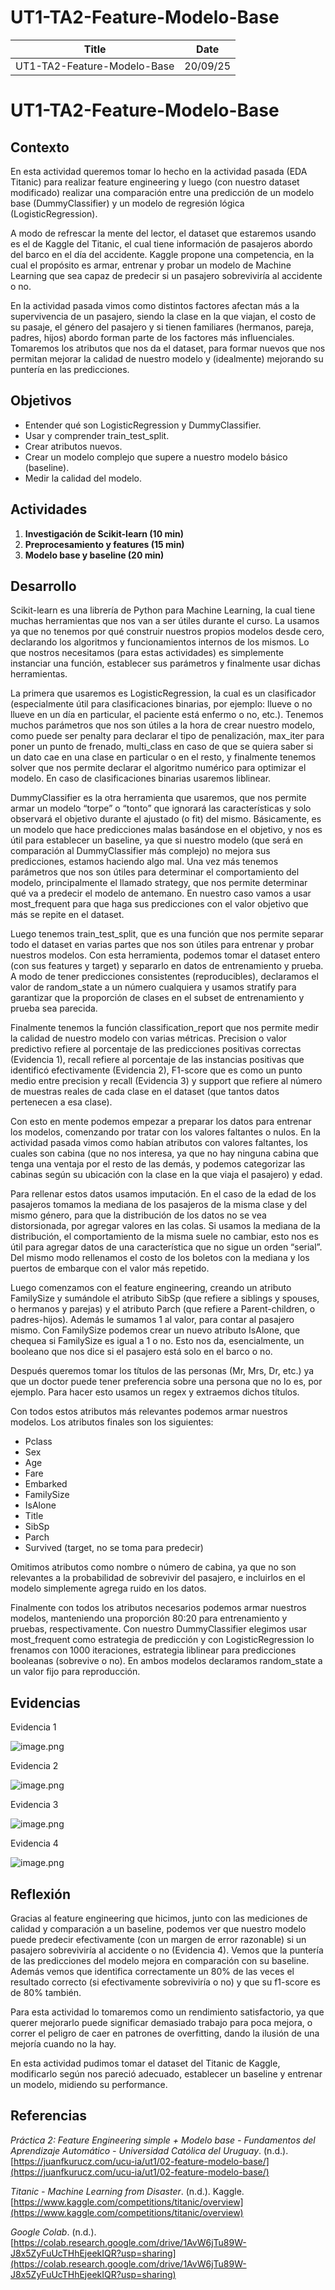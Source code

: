 # UT1-TA2-Feature-Modelo-Base

| Title | Date |
| --- | --- |
| UT1-TA2-Feature-Modelo-Base | 20/09/25 |

# UT1-TA2-Feature-Modelo-Base

## **Contexto**

En esta actividad queremos tomar lo hecho en la actividad pasada (EDA Titanic) para realizar feature engineering y luego (con nuestro dataset modificado) realizar una comparación entre una predicción de un modelo base (DummyClassifier) y un modelo de regresión lógica (LogisticRegression).

A modo de refrescar la mente del lector, el dataset que estaremos usando es el de Kaggle del Titanic, el cual tiene información de pasajeros abordo del barco en el día del accidente. Kaggle propone una competencia, en la cual el propósito es armar, entrenar y probar un modelo de Machine Learning que sea capaz de predecir si un pasajero sobreviviría al accidente o no. 

En la actividad pasada vimos como distintos factores afectan más a la supervivencia de un pasajero, siendo la clase en la que viajan, el costo de su pasaje, el género del pasajero y si tienen familiares (hermanos, pareja, padres, hijos) abordo forman parte de los factores más influenciales. Tomaremos los atributos que nos da el dataset, para formar nuevos que nos permitan mejorar la calidad de nuestro modelo y (idealmente) mejorando su puntería en las predicciones.

## **Objetivos**

- Entender qué son LogisticRegression y DummyClassifier.
- Usar y comprender train_test_split.
- Crear atributos nuevos.
- Crear un modelo complejo que supere a nuestro modelo básico (baseline).
- Medir la calidad del modelo.

## **Actividades**

1. **Investigación de Scikit-learn (10 min)**
2. **Preprocesamiento y features (15 min)**
3. **Modelo base y baseline (20 min)**

## **Desarrollo**

Scikit-learn es una librería de Python para Machine Learning, la cual tiene muchas herramientas que nos van a ser útiles durante el curso. La usamos ya que no tenemos por qué construir nuestros propios modelos desde cero, declarando los algoritmos y funcionamientos internos de los mismos. Lo que nostros necesitamos (para estas actividades) es simplemente instanciar una función, establecer sus parámetros y finalmente usar dichas herramientas.

La primera que usaremos es LogisticRegression, la cual es un clasificador (especialmente útil para clasificaciones binarias, por ejemplo: llueve o no llueve en un día en particular, el paciente está enfermo o no, etc.). Tenemos muchos parámetros que nos son útiles a la hora de crear nuestro modelo, como puede ser penalty para declarar el tipo de penalización, max_iter para poner un punto de frenado, multi_class en caso de que se quiera saber si un dato cae en una clase en particular o en el resto, y finalmente tenemos solver que nos permite declarar el algoritmo numérico para optimizar el modelo. En caso de clasificaciones binarias usaremos liblinear.

DummyClassifier es la otra herramienta que usaremos, que nos permite armar un modelo “torpe” o “tonto” que ignorará las características y solo observará el objetivo durante el ajustado (o fit) del mismo. Básicamente, es un modelo que hace predicciones malas basándose en el objetivo, y nos es útil para establecer un baseline, ya que si nuestro modelo (que será en comparación al DummyClassifier más complejo) no mejora sus predicciones, estamos haciendo algo mal. Una vez más tenemos parámetros que nos son útiles para determinar el comportamiento del modelo, principalmente el llamado strategy, que nos permite determinar qué va a predecir el modelo de antemano. En nuestro caso vamos a usar most_frequent para que haga sus predicciones con el valor objetivo que más se repite en el dataset.

Luego tenemos train_test_split, que es una función que nos permite separar todo el dataset en varias partes que nos son útiles para entrenar y probar nuestros modelos. Con esta herramienta, podemos tomar el dataset entero (con sus features y target) y separarlo en datos de entrenamiento y prueba. A modo de tener predicciones consistentes (reproducibles), declaramos el valor de random_state a un número cualquiera y usamos stratify para garantizar que la proporción de clases en el subset de entrenamiento y prueba sea parecida.

Finalmente tenemos la función classification_report que nos permite medir la calidad de nuestro modelo con varias métricas. Precision o valor predictivo refiere al porcentaje de las predicciones positivas correctas (Evidencia 1), recall refiere al porcentaje de las instancias positivas que identificó efectivamente (Evidencia 2), F1-score que es como un punto medio entre precision y recall (Evidencia 3) y support que refiere al número de muestras reales de cada clase en el dataset (que tantos datos pertenecen a esa clase).

Con esto en mente podemos empezar a preparar los datos para entrenar los modelos, comenzando por tratar con los valores faltantes o nulos. En la actividad pasada vimos como habían atributos con valores faltantes, los cuales son cabina (que no nos interesa, ya que no hay ninguna cabina que tenga una ventaja por el resto de las demás, y podemos categorizar las cabinas según su ubicación con la clase en la que viaja el pasajero) y edad.

Para rellenar estos datos usamos imputación. En el caso de la edad de los pasajeros tomamos la mediana de los pasajeros de la misma clase y del mismo género, para que la distribución de los datos no se vea distorsionada, por agregar valores en las colas. Si usamos la mediana de la distribución, el comportamiento de la misma suele no cambiar, esto nos es útil para agregar datos de una característica que no sigue un orden “serial”. Del mismo modo rellenamos el costo de los boletos con la mediana y los puertos de embarque con el valor más repetido.

Luego comenzamos con el feature engineering, creando un atributo FamilySize y sumándole el atributo SibSp (que refiere a siblings y spouses, o hermanos y parejas) y el atributo Parch (que refiere a Parent-children, o padres-hijos). Además le sumamos 1 al valor, para contar al pasajero mismo. Con FamilySize podemos crear un nuevo atributo IsAlone, que chequea si FamilySize es igual a 1 o no. Esto nos da, esencialmente, un booleano que nos dice si el pasajero está solo en el barco o no.

Después queremos tomar los títulos de las personas (Mr, Mrs, Dr, etc.) ya que un doctor puede tener preferencia sobre una persona que no lo es, por ejemplo. Para hacer esto usamos un regex y extraemos dichos títulos.

Con todos estos atributos más relevantes podemos armar nuestros modelos. Los atributos finales son los siguientes:

- Pclass
- Sex
- Age
- Fare
- Embarked
- FamilySize
- IsAlone
- Title
- SibSp
- Parch
- Survived (target, no se toma para predecir)

Omitimos atributos como nombre o número de cabina, ya que no son relevantes a la probabilidad de sobrevivir del pasajero, e incluirlos en el modelo simplemente agrega ruido en los datos.

Finalmente con todos los atributos necesarios podemos armar nuestros modelos, manteniendo una proporción 80:20 para entrenamiento y pruebas, respectivamente. Con nuestro DummyClassifier elegimos usar most_frequent como estrategia de predicción y con LogisticRegression lo frenamos con 1000 iteraciones, estrategia liblinear para predicciones booleanas (sobrevive o no). En ambos modelos declaramos random_state a un valor fijo para reproducción.

## **Evidencias**

Evidencia 1

![image.png](../assets/ut1_ta2/image.png)

Evidencia 2

![image.png](../assets/ut1_ta2/image%201.png)

Evidencia 3

![image.png](../assets/ut1_ta2/image%202.png)

Evidencia 4

![image.png](../assets/ut1_ta2/image%203.png)

## **Reflexión**

Gracias al feature engineering que hicimos, junto con las mediciones de calidad y comparación a un baseline, podemos ver que nuestro modelo puede predecir efectivamente (con un margen de error razonable) si un pasajero sobreviviría al accidente o no (Evidencia 4). Vemos que la puntería de las predicciones del modelo mejora en comparación con su baseline. Además vemos que identifica correctamente un 80% de las veces el resultado correcto (si efectivamente sobreviviría o no) y que su f1-score es de 80% también. 

Para esta actividad lo tomaremos como un rendimiento satisfactorio, ya que querer mejorarlo puede significar demasiado trabajo para poca mejora, o correr el peligro de caer en patrones de overfitting, dando la ilusión de una mejoría cuando no la hay.

En esta actividad pudimos tomar el dataset del Titanic de Kaggle, modificarlo según nos pareció adecuado, establecer un baseline y entrenar un modelo, midiendo su performance.

## **Referencias**

*Práctica 2: Feature Engineering simple + Modelo base - Fundamentos del Aprendizaje Automático - Universidad Católica del Uruguay*. (n.d.). [https://juanfkurucz.com/ucu-ia/ut1/02-feature-modelo-base/](https://juanfkurucz.com/ucu-ia/ut1/02-feature-modelo-base/)

*Titanic - Machine Learning from Disaster*. (n.d.). Kaggle. [https://www.kaggle.com/competitions/titanic/overview](https://www.kaggle.com/competitions/titanic/overview)

*Google Colab*. (n.d.). [https://colab.research.google.com/drive/1AvW6jTu89W-J8x5ZyFuUcTHhEjeekIQR?usp=sharing](https://colab.research.google.com/drive/1AvW6jTu89W-J8x5ZyFuUcTHhEjeekIQR?usp=sharing)
